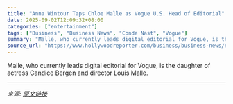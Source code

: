 ```yaml
---
title: "Anna Wintour Taps Chloe Malle as Vogue U.S. Head of Editorial"
date: 2025-09-02T12:09:32+08:00
categories: ["entertainment"]
tags: ["Business", "Business News", "Conde Nast", "Vogue"]
summary: "Malle, who currently leads digital editorial for Vogue, is the daughter of actress Candice Bergen and director Louis Malle."
source_url: "https://www.hollywoodreporter.com/business/business-news/new-vogue-editor-chloe-malle-1236358558/"
---
```


Malle, who currently leads digital editorial for Vogue, is the daughter of actress Candice Bergen and director Louis Malle.

---

*来源: [原文链接](https://www.hollywoodreporter.com/business/business-news/new-vogue-editor-chloe-malle-1236358558/)*
